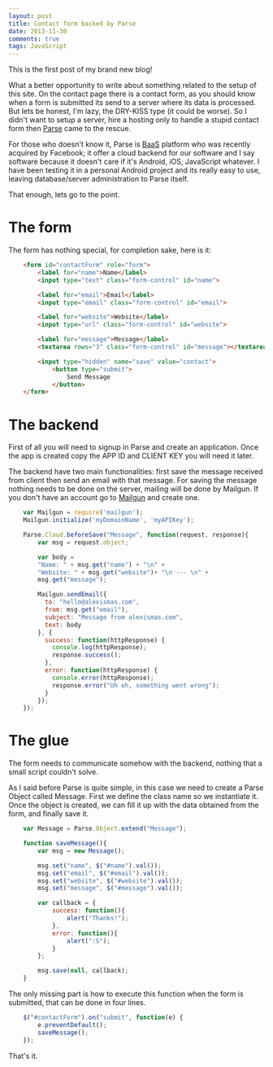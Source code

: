 ```yaml
---
layout: post
title: Contact form backed by Parse
date: 2013-11-30
comments: true
tags: JavaScript
---
```

This is the first post of my brand new blog! <i class="fa fa-smile-o"></i>

What a better opportunity to write about something related to the setup of this site. On the contact page there is a contact form, as you should know when a form is submitted its send to a server where its data is processed. But lets be honest, I'm lazy, the DRY-KISS type (it could be worse). So I didn't want to setup a server, hire a hosting only to handle a stupid contact form then [Parse][2] came to the rescue.

<!-- more -->

For those who doesn't know it, Parse is [BaaS][3] platform who was recently acquired by Facebook; it offer a cloud backend for our software and I say software because it doesn't care if it's Android, iOS, JavaScript whatever. I have been testing it in a personal Android project and its really easy to use, leaving database/server administration to Parse itself.


That enough, lets go to the point.

The form
========

The form has nothing special, for completion sake, here is it:

``` html
	<form id="contactForm" role="form">
		<label for="name">Name</label>
		<input type="text" class="form-control" id="name">

		<label for="email">Email</label>
		<input type="email" class="form-control" id="email">

		<label for="website">Website</label>
		<input type="url" class="form-control" id="website">

		<label for="message">Message</label>
		<textarea rows="3" class="form-control" id="message"></textarea>

		<input type="hidden" name="save" value="contact">
			<button type="submit">
				Send Message
			</button>
	</form>
```


The backend
===========

First of all you will need to signup in Parse and create an application. Once the app is created copy the APP ID and CLIENT KEY you will need it later.

The backend have two main functionalities: first save the message received from client then send an email with that message. For saving the message nothing needs to be done on the server, mailing will be done by Mailgun. If you don't have an account go to [Mailgun][1] and create one.


``` javascript
	var Mailgun = require('mailgun');
	Mailgun.initialize('myDomainName', 'myAPIKey');

	Parse.Cloud.beforeSave("Message", function(request, response){
		var msg = request.object;

		var body =
		"Name: " + msg.get("name") + "\n" +
		"Website: " + msg.get("website")+ "\n --- \n" +
		msg.get("message");

		Mailgun.sendEmail({
		  to: "hello@alexismas.com",
		  from: msg.get("email"),
		  subject: "Message from alexismas.com",
		  text: body
		}, {
		  success: function(httpResponse) {
			console.log(httpResponse);
			response.success();
		  },
		  error: function(httpResponse) {
			console.error(httpResponse);
			response.error("Uh oh, something went wrong");
		  }
		});
	});
```



The glue
========
The form needs to communicate somehow with the backend, nothing that a small script couldn't solve.

As I said before Parse is quite simple, in this case we need to create a Parse Object called Message. First we define the class name so we instantiate it. Once the object is created, we can fill it up with the data obtained from the form, and finally save it.

``` javascript
	var Message = Parse.Object.extend("Message");

	function saveMessage(){
		var msg = new Message();

		msg.set("name", $("#name").val());
		msg.set("email", $("#email").val());
		msg.set("website", $("#website").val());
		msg.set("message", $("#message").val());

		var callback = {
			success: function(){
				alert("Thanks!");
			},
			error: function(){
				alert(":S");
			}
		};

		msg.save(null, callback);
	}
```


The only missing part is how to execute this function when the form is submitted, that can be done in four lines.

``` javascript
	$("#contactForm").on("submit", function(e) {
		e.preventDefault();
		saveMessage();
	});
```

That's it.

[1]: https://mailgun.com/
[2]: https://parse.com/
[3]: http://en.wikipedia.org/wiki/Backend_as_a_service
